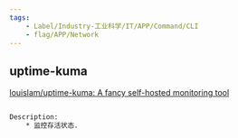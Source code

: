 ```yaml
---
tags:
    - Label/Industry-工业科学/IT/APP/Command/CLI
    - flag/APP/Network
---
```


## uptime-kuma

[louislam/uptime-kuma: A fancy self-hosted monitoring tool](https://github.com/louislam/uptime-kuma)


```bash

Description:
    * 监控存活状态.

```